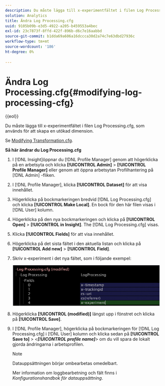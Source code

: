 ```yaml
---
description: Du måste lägga till x-experimentfältet i filen Log Processing.cfg, som används för att skapa en utökad dimension.
solution: Analytics
title: Ändra Log Processing.cfg
uuid: 9105b09b-e3d5-4922-a205-b459553a4bec
exl-id: 23c7873f-8ffd-422f-896b-d6c7e16aabbd
source-git-commit: b1dda69a606a16dccca30d2a74c7e63dbd27936c
workflow-type: tm+mt
source-wordcount: '186'
ht-degree: 0%

---
```


# Ändra Log Processing.cfg{#modifying-log-processing-cfg}

{{eol}}

Du måste lägga till x-experimentfältet i filen Log Processing.cfg, som används för att skapa en utökad dimension.

Se [Modifying Transformation.cfg](../../../home/c-undst-ctrld-exp/c-vw-rslts/t-mod-trfmtn.md#task-d61b02853a82492c9a76e3c5fe8a3fb6).

**Så här ändrar du Log Processing.cfg**

1. I [!DNL Insight]öppnar du [!DNL Profile Manager] genom att högerklicka på en arbetsyta och klicka **[!UICONTROL Admin]** > **[!UICONTROL Profile Manager]** eller genom att öppna arbetsytan Profilhantering på [!DNL Admin] -fliken.
1. I [!DNL Profile Manager], klicka **[!UICONTROL Dataset]** för att visa innehållet.
1. Högerklicka på bockmarkeringen bredvid [!DNL Log Processing.cfg] och klicka **[!UICONTROL Make Local]**. En bock för den här filen visas i [!DNL User] kolumn.
1. Högerklicka på den nya bockmarkeringen och klicka på **[!UICONTROL Open]** > **[!UICONTROL in Insight]**. The [!DNL Log Processing.cfg] visas.
1. Klicka **[!UICONTROL Fields]** för att visa innehållet.
1. Högerklicka på det sista fältet i den aktuella listan och klicka på **[!UICONTROL Add new]** > **[!UICONTROL Field]**.
1. Skriv x-experiment i det nya fältet, som i följande exempel:

   ![Steginformation](assets/logprocessing.png)

1. Högerklicka **[!UICONTROL (modified)]** längst upp i fönstret och klicka på **[!UICONTROL Save]**.
1. I [!DNL Profile Manager], högerklicka på bockmarkeringen för [!DNL Log Processing.cfg] i [!DNL User] kolumn och klicka sedan på **[!UICONTROL Save to]** > *&lt;**[!UICONTROL profile name]**>* om du vill spara de lokalt gjorda ändringarna i arbetsprofilen.

   >[!NOTE]
   >
   >Datauppsättningen börjar ombearbetas omedelbart.

   Mer information om loggbearbetning och fält finns i *Konfigurationshandbok för datauppsättning*.

